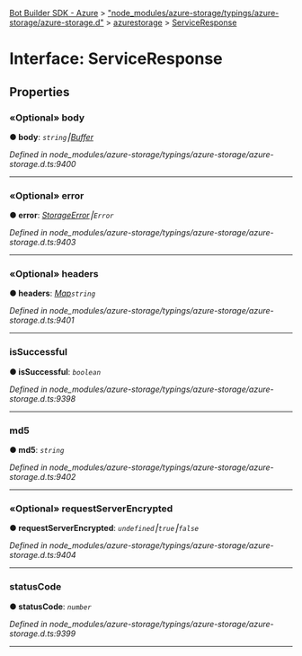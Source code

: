 [Bot Builder SDK - Azure](../README.md) > ["node_modules/azure-storage/typings/azure-storage/azure-storage.d"](../modules/_node_modules_azure_storage_typings_azure_storage_azure_storage_d_.md) > [azurestorage](../modules/_node_modules_azure_storage_typings_azure_storage_azure_storage_d_.azurestorage.md) > [ServiceResponse](../interfaces/_node_modules_azure_storage_typings_azure_storage_azure_storage_d_.azurestorage.serviceresponse.md)



# Interface: ServiceResponse


## Properties
<a id="body"></a>

### «Optional» body

**●  body**:  *`string`⎮[Buffer](_node_modules__types_node_index_d_.buffer.md)* 

*Defined in node_modules/azure-storage/typings/azure-storage/azure-storage.d.ts:9400*





___

<a id="error"></a>

### «Optional» error

**●  error**:  *[StorageError](_node_modules_azure_storage_typings_azure_storage_azure_storage_d_.azurestorage.storageerror.md)⎮`Error`* 

*Defined in node_modules/azure-storage/typings/azure-storage/azure-storage.d.ts:9403*





___

<a id="headers"></a>

### «Optional» headers

**●  headers**:  *[Map](_node_modules_azure_storage_typings_azure_storage_azure_storage_d_.map.md)`string`* 

*Defined in node_modules/azure-storage/typings/azure-storage/azure-storage.d.ts:9401*





___

<a id="issuccessful"></a>

###  isSuccessful

**●  isSuccessful**:  *`boolean`* 

*Defined in node_modules/azure-storage/typings/azure-storage/azure-storage.d.ts:9398*





___

<a id="md5"></a>

###  md5

**●  md5**:  *`string`* 

*Defined in node_modules/azure-storage/typings/azure-storage/azure-storage.d.ts:9402*





___

<a id="requestserverencrypted"></a>

### «Optional» requestServerEncrypted

**●  requestServerEncrypted**:  *`undefined`⎮`true`⎮`false`* 

*Defined in node_modules/azure-storage/typings/azure-storage/azure-storage.d.ts:9404*





___

<a id="statuscode"></a>

###  statusCode

**●  statusCode**:  *`number`* 

*Defined in node_modules/azure-storage/typings/azure-storage/azure-storage.d.ts:9399*





___


